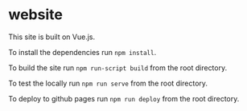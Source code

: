 # website
This site is built on Vue.js.

To install the dependencies run `npm install`.

To build the site run `npm run-script build` from the root directory.

To test the locally run `npm run serve` from the root directory.

To deploy to github pages run `npm run deploy` from the root directory.
